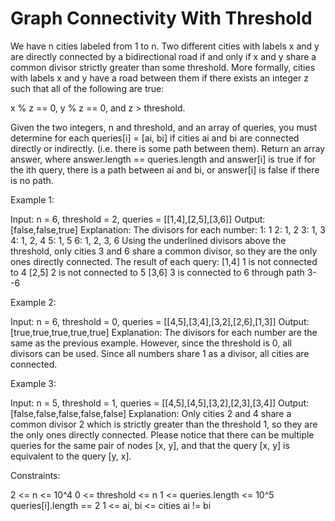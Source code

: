 # Graph Connectivity With Threshold

We have n cities labeled from 1 to n. Two different cities with labels x and y are directly connected by a bidirectional road if and only if x and y share a common divisor strictly greater than some threshold. More formally, cities with labels x and y have a road between them if there exists an integer z such that all of the following are true:

x % z == 0,
y % z == 0, and
z > threshold.

Given the two integers, n and threshold, and an array of queries, you must determine for each queries[i] = [ai, bi] if cities ai and bi are connected directly or indirectly. (i.e. there is some path between them).
Return an array answer, where answer.length == queries.length and answer[i] is true if for the ith query, there is a path between ai and bi, or answer[i] is false if there is no path.

Example 1:

Input: n = 6, threshold = 2, queries = [[1,4],[2,5],[3,6]]
Output: [false,false,true]
Explanation: The divisors for each number:
1:   1
2:   1, 2
3:   1, 3
4:   1, 2, 4
5:   1, 5
6:   1, 2, 3, 6
Using the underlined divisors above the threshold, only cities 3 and 6 share a common divisor, so they are the
only ones directly connected. The result of each query:
[1,4]   1 is not connected to 4
[2,5]   2 is not connected to 5
[3,6]   3 is connected to 6 through path 3--6

Example 2:

Input: n = 6, threshold = 0, queries = [[4,5],[3,4],[3,2],[2,6],[1,3]]
Output: [true,true,true,true,true]
Explanation: The divisors for each number are the same as the previous example. However, since the threshold is 0,
all divisors can be used. Since all numbers share 1 as a divisor, all cities are connected.

Example 3:

Input: n = 5, threshold = 1, queries = [[4,5],[4,5],[3,2],[2,3],[3,4]]
Output: [false,false,false,false,false]
Explanation: Only cities 2 and 4 share a common divisor 2 which is strictly greater than the threshold 1, so they are the only ones directly connected.
Please notice that there can be multiple queries for the same pair of nodes [x, y], and that the query [x, y] is equivalent to the query [y, x].

Constraints:

2 <= n <= 10^4
0 <= threshold <= n
1 <= queries.length <= 10^5
queries[i].length == 2
1 <= ai, bi <= cities
ai != bi
